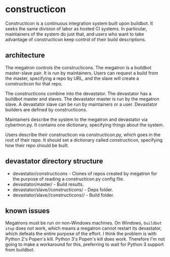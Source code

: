 constructicon
=============
Constructicon is a continuous integration system built upon buildbot. It seeks the same division of labor as hosted CI systems. In particular, maintainers of the system do just that, and users who want to take advantage of constructicon keep control of their build descriptions.

architecture
------------
The megatron controls the constructicons. The megatron is a buildbot master-slave pair. It is run by maintainers. Users can request a build from the master, specifying a repo by URL, and the slave will create a constructicon for that repo.

The constructicons combine into the devastator. The devastator has a buildbot master and slaves. The devastator master is run by the megatron slave. A devastator slave can be run by maintainers or a user. Devastator builders are defined by constructicons.

Maintainers describe the system to the megatron and devastator via cybertron.py. It contains one dictionary, specifying things about the system.

Users describe their constructicon via constructicon.py, which goes in the root of their repo. It should set a dictionary called constructicon, specifying how their repo should be built.

devastator directory structure
------------------------------
- devastator/constructicons - Clones of repos created by megatron for the purpose of reading a constructicon.py config file.
- devastator/master/<builder> - Build results.
- devastator/slave/<slave>/constructicons/<repo> - Deps folder.
- devastator/slave/<slave>/constructicons/<repo>/<repo> - Build folder.

known issues
------------
Megatrons must be run on non-Windows machines. On Windows, `buildbot stop` does not work, which means a megatron cannot restart its devastator, which defeats the entire purpose of the effort. I think the problem is with Python 2's Popen's kill. Python 3's Popen's kill does work. Therefore I'm not going to make a workaround for this, preferring to wait for Python 3 support from buildbot.
